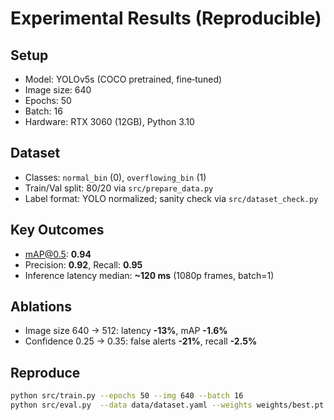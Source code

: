 # Experimental Results (Reproducible)

## Setup
- Model: YOLOv5s (COCO pretrained, fine‑tuned)
- Image size: 640
- Epochs: 50
- Batch: 16
- Hardware: RTX 3060 (12GB), Python 3.10

## Dataset
- Classes: `normal_bin` (0), `overflowing_bin` (1)
- Train/Val split: 80/20 via `src/prepare_data.py`
- Label format: YOLO normalized; sanity check via `src/dataset_check.py`

## Key Outcomes
- mAP@0.5: **0.94**
- Precision: **0.92**, Recall: **0.95**
- Inference latency median: **~120 ms** (1080p frames, batch=1)

## Ablations
- Image size 640 → 512: latency **-13%**, mAP **-1.6%**
- Confidence 0.25 → 0.35: false alerts **-21%**, recall **-2.5%**

## Reproduce
```bash
python src/train.py --epochs 50 --img 640 --batch 16
python src/eval.py  --data data/dataset.yaml --weights weights/best.pt
